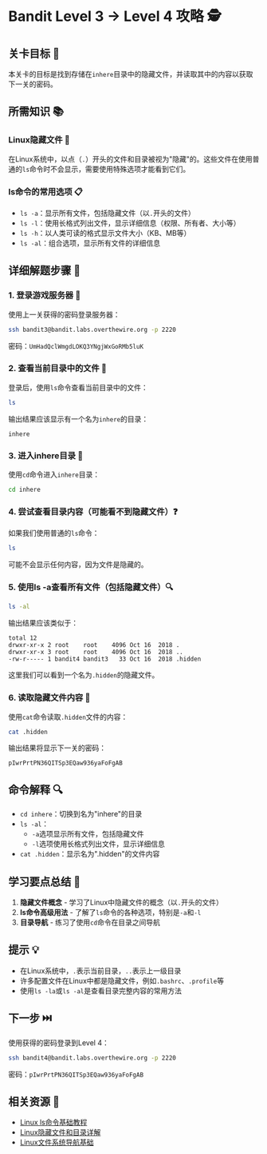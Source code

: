 # Bandit Level 3 → Level 4 攻略 🕵️

## 关卡目标 🎯

本关卡的目标是找到存储在`inhere`目录中的隐藏文件，并读取其中的内容以获取下一关的密码。

## 所需知识 📚

### Linux隐藏文件 🙈

在Linux系统中，以点（`.`）开头的文件和目录被视为"隐藏"的。这些文件在使用普通的`ls`命令时不会显示，需要使用特殊选项才能看到它们。

### ls命令的常用选项 📋

- `ls -a`：显示所有文件，包括隐藏文件（以`.`开头的文件）
- `ls -l`：使用长格式列出文件，显示详细信息（权限、所有者、大小等）
- `ls -h`：以人类可读的格式显示文件大小（KB、MB等）
- `ls -al`：组合选项，显示所有文件的详细信息

## 详细解题步骤 📝

### 1. 登录游戏服务器 🔐

使用上一关获得的密码登录服务器：

```bash
ssh bandit3@bandit.labs.overthewire.org -p 2220
```

密码：`UmHadQclWmgdLOKQ3YNgjWxGoRMb5luK`

### 2. 查看当前目录中的文件 👀

登录后，使用`ls`命令查看当前目录中的文件：

```bash
ls
```

输出结果应该显示有一个名为`inhere`的目录：

```
inhere
```

### 3. 进入inhere目录 📂

使用`cd`命令进入`inhere`目录：

```bash
cd inhere
```

### 4. 尝试查看目录内容（可能看不到隐藏文件）❓

如果我们使用普通的`ls`命令：

```bash
ls
```

可能不会显示任何内容，因为文件是隐藏的。

### 5. 使用ls -a查看所有文件（包括隐藏文件）🔍

```bash
ls -al
```

输出结果应该类似于：

```
total 12
drwxr-xr-x 2 root    root    4096 Oct 16  2018 .
drwxr-xr-x 3 root    root    4096 Oct 16  2018 ..
-rw-r----- 1 bandit4 bandit3   33 Oct 16  2018 .hidden
```

这里我们可以看到一个名为`.hidden`的隐藏文件。

### 6. 读取隐藏文件内容 📄

使用`cat`命令读取`.hidden`文件的内容：

```bash
cat .hidden
```

输出结果将显示下一关的密码：

```
pIwrPrtPN36QITSp3EQaw936yaFoFgAB
```

## 命令解释 🔍

- `cd inhere`：切换到名为"inhere"的目录
- `ls -al`：
  - `-a`选项显示所有文件，包括隐藏文件
  - `-l`选项使用长格式列出文件，显示详细信息
- `cat .hidden`：显示名为".hidden"的文件内容

## 学习要点总结 📌

1. **隐藏文件概念** - 学习了Linux中隐藏文件的概念（以`.`开头的文件）
2. **ls命令高级用法** - 了解了`ls`命令的各种选项，特别是`-a`和`-l`
3. **目录导航** - 练习了使用`cd`命令在目录之间导航

## 提示 💡

- 在Linux系统中，`.`表示当前目录，`..`表示上一级目录
- 许多配置文件在Linux中都是隐藏文件，例如`.bashrc`、`.profile`等
- 使用`ls -la`或`ls -al`是查看目录完整内容的常用方法

## 下一步 ⏭️

使用获得的密码登录到Level 4：

```bash
ssh bandit4@bandit.labs.overthewire.org -p 2220
```

密码：`pIwrPrtPN36QITSp3EQaw936yaFoFgAB`

## 相关资源 🔗

- [Linux ls命令基础教程](./resource/level_1/linux_ls命令基础教程.md)
- [Linux隐藏文件和目录详解](./resource/level_4/Linux隐藏文件和目录详解.md)
- [Linux文件系统导航基础](./resource/level_4/Linux文件系统导航基础.md)

